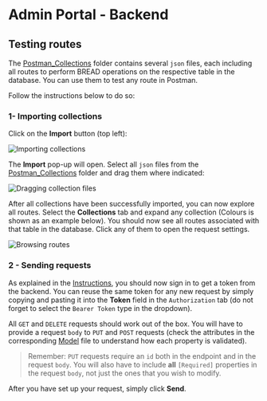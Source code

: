 # Admin Portal - Backend

## Testing routes
The [Postman_Collections](/Admin/Backend/Postman_Collections "Postman Collections") folder contains several `json` files, each including all routes to perform BREAD operations on the respective table in the database. You can use them to test any route in Postman.

Follow the instructions below to do so:

### 1- Importing collections
Click on the __Import__ button (top left):

![Importing collections](https://i.imgur.com/Y1Jcenw.png "Importing collections")

The __Import__ pop-up will open. Select all `json` files from the [Postman_Collections](/Admin/Backend/Postman_Collections "Postman Collections") folder and drag them where indicated:

![Dragging collection files](https://i.imgur.com/hnk7M39.png "Dragging collection files")

After all collections have been successfully imported, you can now explore all routes. Select the __Collections__ tab and expand any collection (Colours is shown as an example below). You should now see all routes associated with that table in the database. Click any of them to open the request settings.

![Browsing routes](https://i.imgur.com/XK7KDcj.png "Browsing routes")

### 2 - Sending requests
As explained in the [Instructions](/README.md#11---testing-backend-connection "Instructions"), you should now sign in to get a token from the backend. You can reuse the same token for any new request by simply copying and pasting it into the __Token__ field in the `Authorization` tab (do not forget to select the `Bearer Token` type in the dropdown). 

All `GET` and `DELETE` requests should work out of the box. You will have to provide a request `body` to `PUT` and `POST` requests (check the attributes in the corresponding [Model](/Admin/Backend/AdminApi/Models "Models") file to understand how each property is validated).

> Remember: `PUT` requests require an `id` both in the endpoint and in the request `body`. You will also have to include __all__ `[Required]` properties in the request `body`, not just the ones that you wish to modify.

After you have set up your request, simply click __Send__. 
